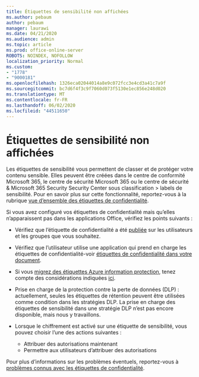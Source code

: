 ```yaml
---
title: Étiquettes de sensibilité non affichées
ms.author: pebaum
author: pebaum
manager: laurawi
ms.date: 04/21/2020
ms.audience: admin
ms.topic: article
ms.prod: office-online-server
ROBOTS: NOINDEX, NOFOLLOW
localization_priority: Normal
ms.custom:
- "1778"
- "9000181"
ms.openlocfilehash: 1326eca02044014a8e9c072fcc3e4cd3a41c7a9f
ms.sourcegitcommit: bc7d6f4f3c9f7060d073f5130e1ec856e248d020
ms.translationtype: MT
ms.contentlocale: fr-FR
ms.lasthandoff: 06/02/2020
ms.locfileid: "44511650"
---
```

# <a name="sensitivity-labels-not-appearing"></a>Étiquettes de sensibilité non affichées

Les étiquettes de sensibilité vous permettent de classer et de protéger votre contenu sensible. Elles peuvent être créées dans le centre de conformité Microsoft 365, le centre de sécurité Microsoft 365 ou le centre de sécurité & Microsoft 365 Security Security Center sous classification > labels de sensibilité. Pour en savoir plus sur cette fonctionnalité, reportez-vous à la rubrique [vue d’ensemble des étiquettes de confidentialité](https://docs.microsoft.com/microsoft-365/compliance/sensitivity-labels).

Si vous avez configuré vos étiquettes de confidentialité mais qu’elles n’apparaissent pas dans les applications Office, vérifiez les points suivants :

- Vérifiez que l’étiquette de confidentialité a été [publiée](https://docs.microsoft.com/microsoft-365/compliance/sensitivity-labels#what-label-policies-can-do) sur les utilisateurs et les groupes que vous souhaitez.

- Vérifiez que l’utilisateur utilise une application qui prend en charge les étiquettes de confidentialité-voir [étiquettes de confidentialité dans votre document](https://support.office.com/article/apply-sensitivity-labels-to-your-documents-and-email-within-office-2f96e7cd-d5a4-403b-8bd7-4cc636bae0f9?#bkmk_whereavailable).

- Si vous [migrez des étiquettes Azure information protection](https://docs.microsoft.com/azure/information-protection/configure-policy-migrate-labels), tenez compte des considérations indiquées [ici](https://docs.microsoft.com/azure/information-protection/configure-policy-migrate-labels#considerations-for-unified-labels).

- Prise en charge de la protection contre la perte de données (DLP) : actuellement, seules les étiquettes de rétention peuvent être utilisées comme condition dans les stratégies DLP.  La prise en charge des étiquettes de sensibilité dans une stratégie DLP n’est pas encore disponible, mais nous y travaillons.

- Lorsque le chiffrement est activé sur une étiquette de sensibilité, vous pouvez choisir l’une des actions suivantes :
    - Attribuer des autorisations maintenant
    - Permettre aux utilisateurs d’attribuer des autorisations


Pour plus d’informations sur les problèmes éventuels, reportez-vous à [problèmes connus avec les étiquettes de confidentialité](https://support.office.com/article/known-issues-with-sensitivity-labels-in-office-b169d687-2bbd-4e21-a440-7da1b2743edc).